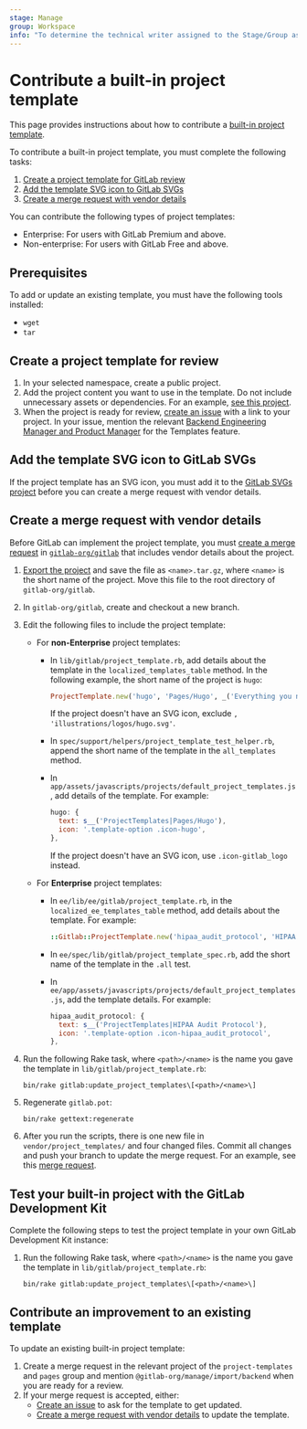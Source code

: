 ```yaml
---
stage: Manage
group: Workspace
info: "To determine the technical writer assigned to the Stage/Group associated with this page, see https://about.gitlab.com/handbook/engineering/ux/technical-writing/#assignments"
---
```


# Contribute a built-in project template

This page provides instructions about how to contribute a
[built-in project template](../user/project/working_with_projects.md#create-a-project-from-a-built-in-template).

To contribute a built-in project template, you must complete the following tasks:

1. [Create a project template for GitLab review](#create-a-project-template-for-review)
1. [Add the template SVG icon to GitLab SVGs](#add-the-template-svg-icon-to-gitlab-svgs)
1. [Create a merge request with vendor details](#create-a-merge-request-with-vendor-details)

You can contribute the following types of project templates:

- Enterprise: For users with GitLab Premium and above.
- Non-enterprise: For users with GitLab Free and above.

## Prerequisites

To add or update an existing template, you must have the following tools
installed:

- `wget`
- `tar`

## Create a project template for review

1. In your selected namespace, create a public project.
1. Add the project content you want to use in the template. Do not include unnecessary assets or dependencies. For an example,
[see this project](https://gitlab.com/gitlab-org/project-templates/dotnetcore).
1. When the project is ready for review, [create an issue](https://gitlab.com/gitlab-org/gitlab/issues) with a link to your project.
   In your issue, mention the relevant [Backend Engineering Manager and Product Manager](https://about.gitlab.com/handbook/product/categories/#source-code-group)
   for the Templates feature.

## Add the template SVG icon to GitLab SVGs

If the project template has an SVG icon, you must add it to the
[GitLab SVGs project](https://gitlab.com/gitlab-org/gitlab-svgs/-/blob/main/README.md#adding-icons-or-illustrations)
before you can create a merge request with vendor details.

## Create a merge request with vendor details

Before GitLab can implement the project template, you must [create a merge request](../user/project/merge_requests/creating_merge_requests.md) in [`gitlab-org/gitlab`](https://gitlab.com/gitlab-org/gitlab) that includes vendor details about the project.

1. [Export the project](../user/project/settings/import_export.md#export-a-project-and-its-data)
   and save the file as `<name>.tar.gz`, where `<name>` is the short name of the project.
   Move this file to the root directory of `gitlab-org/gitlab`.
1. In `gitlab-org/gitlab`, create and checkout a new branch.
1. Edit the following files to include the project template:
   - For **non-Enterprise** project templates:
     - In `lib/gitlab/project_template.rb`, add details about the template
        in the `localized_templates_table` method. In the following example,
        the short name of the project is `hugo`:

        ```ruby
        ProjectTemplate.new('hugo', 'Pages/Hugo', _('Everything you need to create a GitLab Pages site using Hugo'), 'https://gitlab.com/pages/hugo', 'illustrations/logos/hugo.svg'),
        ```

        If the project doesn't have an SVG icon, exclude `, 'illustrations/logos/hugo.svg'`.

     - In `spec/support/helpers/project_template_test_helper.rb`, append the short name
       of the template in the `all_templates` method.
     - In `app/assets/javascripts/projects/default_project_templates.js`,
        add details of the template. For example:

        ```javascript
        hugo: {
          text: s__('ProjectTemplates|Pages/Hugo'),
          icon: '.template-option .icon-hugo',
        },
        ```

        If the project doesn't have an SVG icon, use `.icon-gitlab_logo`
        instead.
   - For **Enterprise** project templates:
     - In `ee/lib/ee/gitlab/project_template.rb`, in the `localized_ee_templates_table` method, add details about the template. For example:

        ```ruby
        ::Gitlab::ProjectTemplate.new('hipaa_audit_protocol', 'HIPAA Audit Protocol', _('A project containing issues for each audit inquiry in the HIPAA Audit Protocol published by the U.S. Department of Health & Human Services'), 'https://gitlab.com/gitlab-org/project-templates/hipaa-audit-protocol', 'illustrations/logos/asklepian.svg')
        ```

     - In `ee/spec/lib/gitlab/project_template_spec.rb`, add the short name
        of the template in the `.all` test.
     - In `ee/app/assets/javascripts/projects/default_project_templates.js`,
        add the template details. For example:

        ```javascript
        hipaa_audit_protocol: {
          text: s__('ProjectTemplates|HIPAA Audit Protocol'),
          icon: '.template-option .icon-hipaa_audit_protocol',
        },
        ```

1. Run the following Rake task, where `<path>/<name>` is the
   name you gave the template in `lib/gitlab/project_template.rb`:

   ```shell
   bin/rake gitlab:update_project_templates\[<path>/<name>\]
   ```

1. Regenerate `gitlab.pot`:

   ```shell
   bin/rake gettext:regenerate
   ```

1. After you run the scripts, there is one new file in `vendor/project_templates/` and four changed files. Commit all changes and push your branch to update the merge request. For an example, see this [merge request](https://gitlab.com/gitlab-org/gitlab/-/merge_requests/25318).

## Test your built-in project with the GitLab Development Kit

Complete the following steps to test the project template in your own GitLab Development Kit instance:

1. Run the following Rake task, where `<path>/<name>` is the
   name you gave the template in `lib/gitlab/project_template.rb`:

   ```shell
   bin/rake gitlab:update_project_templates\[<path>/<name>\]
   ```

## Contribute an improvement to an existing template

To update an existing built-in project template:

1. Create a merge request in the relevant project of the `project-templates` and `pages` group and mention `@gitlab-org/manage/import/backend` when you are ready for a review.
1. If your merge request is accepted, either:
   - [Create an issue](https://gitlab.com/gitlab-org/gitlab/-/issues) to ask for the template to get updated.
   - [Create a merge request with vendor details](#create-a-merge-request-with-vendor-details) to update the template.
